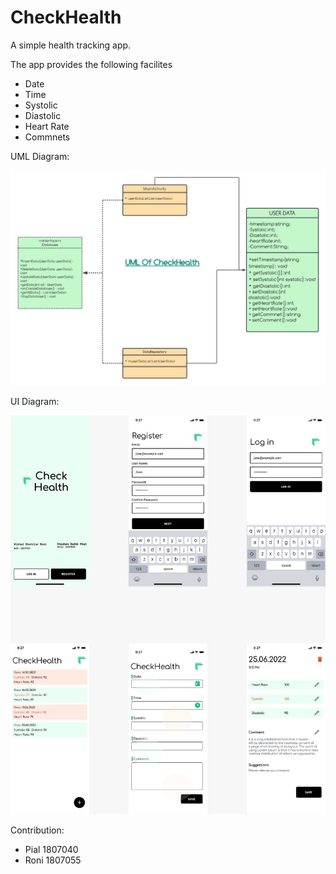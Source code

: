 # CheckHealth
A simple health tracking app.

The app provides the following facilites
- Date
- Time
- Systolic
- Diastolic
- Heart Rate
- Commnets


UML Diagram:

![alt text](https://github.com/nsroni888/MyHealth/blob/main/images/UML_image.jpg)

UI Diagram:

![alt text](https://github.com/nsroni888/MyHealth/blob/main/images/UI_image.jpg)


Contribution:
- Pial 1807040
- Roni 1807055